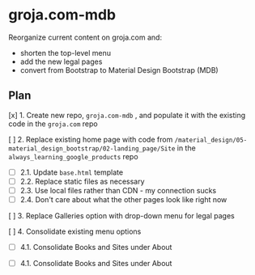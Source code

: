 # groja.com-mdb

Reorganize current content on groja.com and:

- shorten the top-level menu
- add the new legal pages
- convert from Bootstrap to Material Design Bootstrap (MDB)

## Plan

[x] 1. Create new repo, `groja.com-mdb` , and populate it with the existing code in the `groja.com` repo

[ ] 2. Replace existing home page with code from `/material_design/05-material_design_bootstrap/02-landing_page/Site` in the `always_learning_google_products` repo
- [ ] 2.1. Update `base.html` template
- [ ] 2.2. Replace static files as necessary
- [ ] 2.3. Use local files rather than CDN - my connection sucks
- [ ] 2.4. Don't care about what the other pages look like right now

[ ] 3. Replace Galleries option with drop-down menu for legal pages

[ ] 4. Consolidate existing menu options
- [ ] 4.1. Consolidate Books and Sites under About
- [ ] 4.1. Consolidate Books and Sites under About

